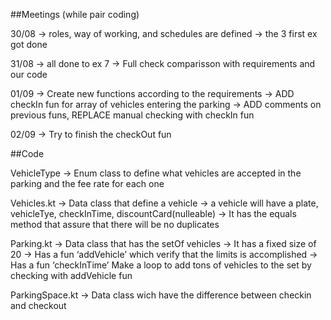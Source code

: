 ##Meetings (while pair coding)

30/08 -> roles, way of working, and schedules are defined
      -> the 3 first ex got done

31/08 -> all done to ex 7
      -> Full check comparisson with requirements and our code

01/09 -> Create new functions according to the requirements
      -> ADD checkIn fun for array of vehicles entering the parking
      -> ADD comments on previous funs, REPLACE manual checking with checkIn fun
          
02/09 -> Try to finish the checkOut fun


##Code

VehicleType -> Enum class to define what vehicles are accepted in the parking and the fee rate for each one

Vehicles.kt -> Data class that define a vehicle
            -> a vehicle will have a plate, vehicleTye, checkInTime, discountCard(nulleable)
	          -> It has the equals method that assure that there will be no duplicates

Parking.kt    -> Data class that has the setOf vehicles
              -> It has a fixed size of 20
              -> Has a fun ‘addVehicle’ which verify that the limits is accomplished
	            -> Has a fun ‘checkInTime’ Make a loop to add tons of vehicles to the set by checking with addVehicle fun

ParkingSpace.kt -> Data class wich have the difference between checkin and checkout
